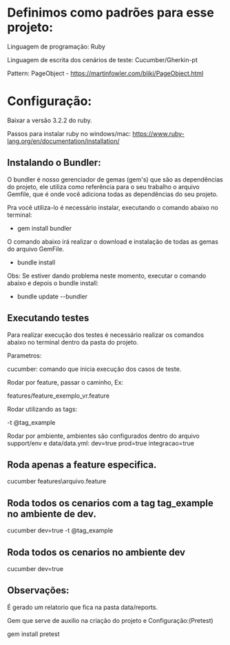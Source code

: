 # Definimos como padrões para esse projeto:

Linguagem de programação: Ruby

Linguagem de escrita dos cenários de teste: Cucumber/Gherkin-pt

Pattern: PageObject - https://martinfowler.com/bliki/PageObject.html

# Configuração:

Baixar a versão 3.2.2 do ruby.

Passos para instalar ruby no windows/mac:
https://www.ruby-lang.org/en/documentation/installation/


## Instalando o Bundler:
O bundler é nosso gerenciador de gemas (gem's) que são as dependências do projeto, ele utiliza como referência para o seu trabalho o arquivo Gemfile, que é onde você adiciona todas as dependências do seu projeto.

Pra você utiliza-lo é necessário instalar, executando o comando abaixo no terminal:

  - gem install bundler

O comando abaixo irá realizar o download e instalação de todas as gemas do arquivo GemFile.

  - bundle install

  Obs: Se estiver dando problema neste momento, executar o comando abaixo e depois o bundle install:

  - bundle update --bundler

## Executando testes
Para realizar execução dos testes é necessário realizar os comandos abaixo no terminal dentro da pasta do projeto.

Parametros:

cucumber: comando que inicia execução dos casos de teste.

Rodar por feature, passar o caminho, Ex:

features/feature_exemplo_vr.feature

Rodar utilizando as tags:

-t @tag_example

Rodar por ambiente, ambientes são configurados dentro do arquivo support/env e data/data.yml:
  dev=true
  prod=true
  integracao=true

## Roda apenas a feature especifica.
  cucumber features\arquivo.feature
## Roda todos os cenarios com a tag tag_example no ambiente de dev.
  cucumber dev=true -t @tag_example

## Roda todos os cenarios no ambiente dev
  cucumber dev=true


## Observações:
É gerado um relatorio que fica na pasta data/reports.

Gem que serve de auxilio na criação do projeto e Configuração:(Pretest)

gem install pretest
